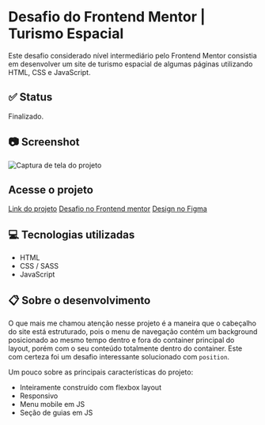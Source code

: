 # Desafio do Frontend Mentor | Turismo Espacial

Este desafio considerado nível intermediário pelo Frontend Mentor consistia em desenvolver um site de turismo espacial de algumas páginas utilizando HTML, CSS e JavaScript.

## ✅ Status

Finalizado.

## 📷 Screenshot

![Captura de tela do projeto](https://user-images.githubusercontent.com/72027449/157722488-48292dae-41d9-4a2e-9e6d-ef0b10b322af.png)

## Acesse o projeto

[Link do projeto](https://leo-henrique.github.io/turismo-espacial/)
[Desafio no Frontend mentor](https://www.frontendmentor.io/challenges/space-tourism-multipage-website-gRWj1URZ3)
[Design no Figma](https://www.figma.com/file/zUlxVd7DtjRbcVbId05S4U/space-tourism-website?node-id=0%3A1)

## 💻 Tecnologias utilizadas

* HTML
* CSS / SASS
* JavaScript

## 📋 Sobre o desenvolvimento

O que mais me chamou atenção nesse projeto é a maneira que o cabeçalho do site está estruturado, pois o menu de navegação contém um background posicionado ao mesmo tempo dentro e fora do container principal do layout, porém com o seu conteúdo totalmente dentro do container. Este com certeza foi um desafio interessante solucionado com `position`.

Um pouco sobre as principais características do projeto:

* Inteiramente construído com flexbox layout
* Responsivo
* Menu mobile em JS
* Seção de guias em JS
